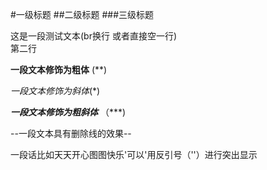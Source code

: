 #一级标题
##二级标题
###三级标题



这是一段测试文本(br换行 或者直接空一行) <br>
第二行<br>

**一段文本修饰为粗体** (**)

*一段文本修饰为斜体*(*)

***一段文本修饰为粗斜体*** （***)

--一段文本具有删除线的效果--

一段话比如天天开心图图快乐'可以'用反引号（''）进行突出显示
